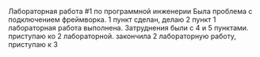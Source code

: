Лабораторная работа #1 по программной инженерии
Была проблема с подключением фреймворка.
1 пункт сделан, делаю 2 пункт
1 лабораторная работа выполнена. Затруднения были с 4 и 5 пунктами.
приступаю ко 2 лабораторной.
закончила 2 лабораторную работу, приступаю к 3
